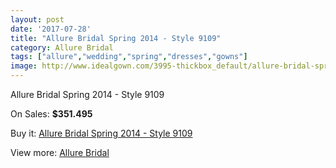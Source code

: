 ```yaml
---
layout: post
date: '2017-07-28'
title: "Allure Bridal Spring 2014 - Style 9109"
category: Allure Bridal
tags: ["allure","wedding","spring","dresses","gowns"]
image: http://www.idealgown.com/3995-thickbox_default/allure-bridal-spring-2014-style-9109.jpg
---
```

Allure Bridal Spring 2014 - Style 9109

On Sales: **$351.495**
<a href="https://www.idealgown.com/en/allure-bridal/1847-allure-bridal-spring-2014-style-9109.html"><amp-img layout="responsive" width="600" height="600" src="//www.idealgown.com/3995-thickbox_default/allure-bridal-spring-2014-style-9109.jpg" alt="Allure Bridal Spring 2014 - Style 9109 0" /></a>
<a href="https://www.idealgown.com/en/allure-bridal/1847-allure-bridal-spring-2014-style-9109.html"><amp-img layout="responsive" width="600" height="600" src="//www.idealgown.com/3997-thickbox_default/allure-bridal-spring-2014-style-9109.jpg" alt="Allure Bridal Spring 2014 - Style 9109 1" /></a>
<a href="https://www.idealgown.com/en/allure-bridal/1847-allure-bridal-spring-2014-style-9109.html"><amp-img layout="responsive" width="600" height="600" src="//www.idealgown.com/3996-thickbox_default/allure-bridal-spring-2014-style-9109.jpg" alt="Allure Bridal Spring 2014 - Style 9109 2" /></a>

Buy it: [Allure Bridal Spring 2014 - Style 9109](https://www.idealgown.com/en/allure-bridal/1847-allure-bridal-spring-2014-style-9109.html "Allure Bridal Spring 2014 - Style 9109")

View more: [Allure Bridal](https://www.idealgown.com/en/29-allure-bridal "Allure Bridal")